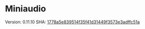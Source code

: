 # Miniaudio

Version: 0.11.10
SHA: [1778a5e839514f35f41d31449f3573e3adffc51a](https://github.com/mackron/miniaudio/blob/1778a5e839514f35f41d31449f3573e3adffc51a/miniaudio.h)
